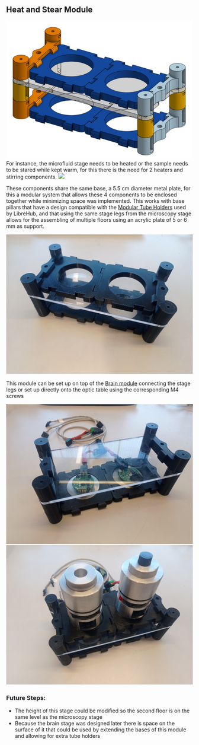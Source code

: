 ## Heat and Stear Module
<img src="Heat_stir_render.jpg" width="600">
For instance, the microfluid stage needs to be heated or the sample needs to be stared while kept warm, for this there is the need for 2 heaters and stirring components.

<img src="Heat_stir_component.jpeg" width="600">

These components share the same base, a 5.5 cm diameter metal plate, for this a modular system that allows these 4 components to be enclosed together while minimizing space was implemented. This works with base pillars that have a design compatible with the [Modular Tube Holders](https://www.printables.com/model/514591-moldular-tube-holders) used by LibreHub, and that using the same stage legs from the microscopy stage allows for the assembling of multiple  floors  using an acrylic plate of 5 or 6 mm as support.

<img src="Heat_stir_module.jpeg" width="600">

This module can be set up on top of the [Brain module](Platform_Modules/Brain_Module/Readme.md) connecting the stage legs or set up directly onto the optic table using the corresponding M4 screws

<img src="Heat_stir_f1.jpeg" width="600"><img src="Heat_stir_f2.jpeg" width="600">

### Future Steps:
- The height of this stage could be modified so the second floor is on the same level as the microscopy stage
- Because the brain stage was designed later there is space on the surface of it that could be used by extending the bases of this module and allowing for extra tube holders
